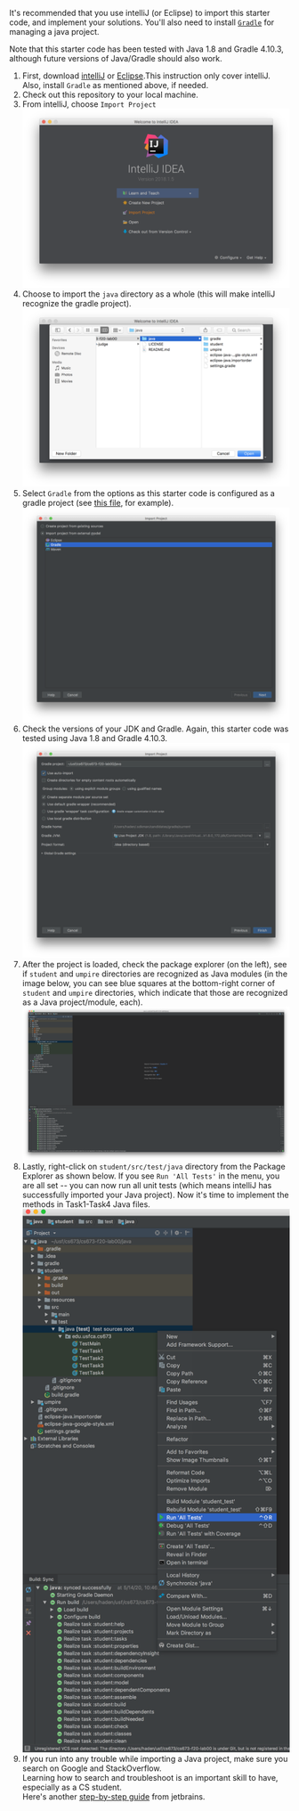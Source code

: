 It's recommended that you use intelliJ (or Eclipse) to import this starter code, and implement your solutions.
You'll also need to install [`Gradle`](https://gradle.org/) for managing a java project.

Note that this starter code has been tested with Java 1.8 and Gradle 4.10.3, although future versions of Java/Gradle should also work.

1. First, download [intelliJ](https://www.jetbrains.com/idea/download/) or [Eclipse](https://www.eclipse.org/downloads/).This instruction only cover intelliJ. Also, install `Gradle` as mentioned above, if needed.
2. Check out this repository to your local machine.
3. From intelliJ, choose `Import Project`
![01-import.png](01-import.png)
4. Choose to import the `java` directory as a whole (this will make intelliJ recognize the gradle project).
![02-import-java-root.png](02-import-java-root.png)
5. Select `Gradle` from the options as this starter code is configured as a gradle project (see [this file](../java/student/build.gradle), for example).
![03-gradle.png](03-gradle.png)
6. Check the versions of your JDK and Gradle. Again, this starter code was tested using Java 1.8 and Gradle 4.10.3.
![04-check-library.png](04-check-library.png)
7. After the project is loaded, check the package explorer (on the left), see if `student` and `umpire` directories are recognized as Java modules (in the image below, you can see blue squares at the bottom-right corner of `student` and `umpire` directories, which indicate that those are recognized as a Java project/module, each).
![05-visit-test-root.png](05-visit-test-root.png)
8. Lastly, right-click on `student/src/test/java` directory from the Package Explorer as shown below.
If you see `Run 'All Tests'` in the menu, you are all set -- you can now run all unit tests (which means intelliJ has successfully imported your Java project). Now it's time to implement the methods in Task1-Task4 Java files. 
![06-run-all-tests.png](06-run-all-tests.png)
9. If you run into any trouble while importing a Java project, make sure you search on Google and StackOverflow.  
Learning how to search and troubleshoot is an important skill to have, especially as a CS student.  
Here's another [step-by-step guide](https://www.jetbrains.com/help/idea/work-with-gradle-projects.html) from jetbrains.

